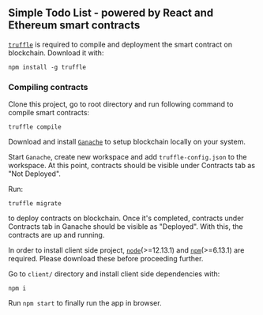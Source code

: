 ## Simple Todo List - powered by React and Ethereum smart contracts

[`truffle`](https://www.trufflesuite.com/docs/truffle/overview) is required to compile and deployment the smart contract on blockchain. Download it with:

`npm install -g truffle`

### Compiling contracts

Clone this project, go to root directory and run following command to compile smart contracts:

`truffle compile`

Download and install [`Ganache`](https://www.trufflesuite.com/ganache) to setup blockchain locally on your system.

Start `Ganache`, create new workspace and add `truffle-config.json` to the workspace. At this point, contracts should be visible under Contracts tab as "Not Deployed".

Run:

`truffle migrate`

to deploy contracts on blockchain. Once it's completed, contracts under Contracts tab in Ganache should be visible as "Deployed". With this, the contracts are up and running.

In order to install client side project, [`node`](https://nodejs.org/en/download/)(>=12.13.1) and [`npm`](https://www.npmjs.com/get-npm)(>=6.13.1) are required. Please download these before proceeding further.

Go to `client/` directory and install client side dependencies with:

`npm i`

Run `npm start` to finally run the app in browser.
